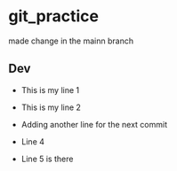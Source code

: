 # git_practice
made change in the mainn branch

## Dev
- This is my line 1
- This is my line 2

- Adding another line for the next commit
- Line 4
- Line 5 is there
